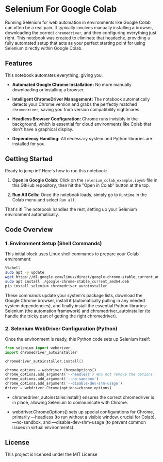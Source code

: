 ﻿# Selenium For Google Colab

Running Selenium for web automation in environments like Google Colab can often be a real pain. It typically involves manually installing a browser, downloading the correct `chromedriver`, and then configuring everything just right. This notebook was created to eliminate that headache, providing a fully automated setup that acts as your perfect starting point for using Selenium directly within Google Colab.

## Features

This notebook automates everything, giving you:

* **Automated Google Chrome Installation:** No more manually downloading or installing a browser.

* **Intelligent ChromeDriver Management:** The notebook automatically detects your Chrome version and grabs the perfectly matched `chromedriver`, saving you from version compatibility nightmares.

* **Headless Browser Configuration:** Chrome runs invisibly in the background, which is essential for cloud environments like Colab that don't have a graphical display.

* **Dependency Handling:** All necessary system and Python libraries are installed for you.

## Getting Started
Ready to jump in? Here's how to run this notebook:

1. **Open in Google Colab:** Click on the `selenium_colab_example.ipynb` file in this GitHub repository, then hit the "Open in Colab" button at the top.

2. **Run All Cells:** Once the notebook loads, simply go to `Runtime` in the Colab menu and select `Run all`.

That's it! The notebook handles the rest, setting up your Selenium environment automatically.

## Code Overview
### 1. Environment Setup (Shell Commands)
This initial block uses Linux shell commands to prepare your Colab environment:
```bash
%%shell
sudo apt -y update
wget https://dl.google.com/linux/direct/google-chrome-stable_current_amd64.deb
sudo apt install ./google-chrome-stable_current_amd64.deb
pip install selenium chromedriver_autoinstaller
```
These commands update your system's package lists, download the Google Chrome browser, install it (automatically pulling in any needed system dependencies), and finally install the essential Python libraries: Selenium (the automation framework) and chromedriver_autoinstaller (to handle the tricky part of getting the right chromedriver).

### 2. Selenium WebDriver Configuration (Python)
Once the environment is ready, this Python code sets up Selenium itself:

```Python
from selenium import webdriver
import chromedriver_autoinstaller

chromedriver_autoinstaller.install()

chrome_options = webdriver.ChromeOptions()
chrome_options.add_argument('--headless') #Do not remove the options
chrome_options.add_argument('--no-sandbox')
chrome_options.add_argument('--disable-dev-shm-usage')
driver = webdriver.Chrome(options=chrome_options)

```
- chromedriver_autoinstaller.install() ensures the correct chromedriver is in place, allowing Selenium to communicate with Chrome.

- webdriver.ChromeOptions() sets up special configurations for Chrome, primarily —headless (to run without a visible window, crucial for Colab), —no-sandbox, and —disable-dev-shm-usage (to prevent common issues in virtual environments).

## License
This project is licensed under the MIT License
